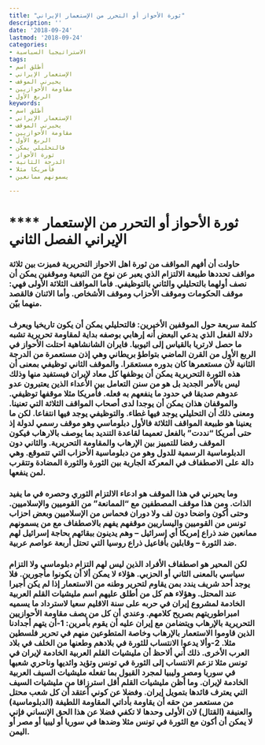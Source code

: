 ```yaml
---
title: "ثورة الأحواز أو التحرر من الإستعمار الإيراني"
description: ''
date: '2018-09-24'
lastmod: '2018-09-24'
categories:
- الاستراتيجيا السياسية
tags:
- أطلق اسم
- الإستعمار الإيراني
- يحيرني الموقف
- مقاومة الأحوازيين
- الربع الأول
keywords:
- أطلق اسم
- الإستعمار الإيراني
- يحيرني الموقف
- مقاومة الأحوازيين
- الربع الأول
- فالتحليلي يمكن
- ثورة الأحواز
- الدرجة الثانية
- فأمريكا مثلا
- يسمونهم ممانعين

---
```

# **** **ثورة الأحواز أو التحرر من الإستعمار الإيراني الفصل الثاني**

### حاولت أن أفهم المواقف من ثورة اهل الاحواز التحريرية فميزت بين ثلاثة مواقف تحددها طبيعة الالتزام الذي يعبر عن نوع من التبعية وموقفين يمكن أن نصف أولهما بالتحليلي والثاني بالتوظيفي. فأما المواقف الثلاثة الأولى فهي: موقف الحكومات وموقف الأحزاب وموقف الأشخاص. وأما الاثنان فالقصد منهما بيّن.

### كلمة سريعة حول الموقفين الأخيرين: فالتحليلي يمكن أن يكون تاريخيا ويعرف دلالة الفعل الذي يدعي البعض أنه إرهابي بوصفه بداية لمقاومة تحريرية تشبه ما حصل لارتريا بالقياس إلى اثيوبيا. فايران الشانشاهية احتلت الأحواز في الربع الأول من القرن الماضي بتواطؤ بريطاني وهي إذن مستعمرة من الدرجة الثانية لأن مستعمرها كان بدوره مستعمَرا. والموقف الثاني توظيفي بمعنى أن هذه الثورة التحريرية يمكن أن يوظفها كل معاد لإيران فيستفيد منها وذلك ليس بالأمر الجديد بل هو من سنن التعامل بين الأعداء الذين يعتبرون عدو عدوهم صديقا في حدود ما ينفعهم به فعله. فأمريكا مثلا موقفها توظيفي. والموقفان هذان يمكن أن يوجدا لدى أصحاب المواقف الثلاثة التي تعنينا. ومعنى ذلك أن التحليلي يوجد فيها غطاء. والتوظيفي يوجد فيها انتفاعا. لكن ما يعنينا هو طبيعة المواقف الثلاثة فالأول دبلوماسي وهو موقف رسمي لدولة إذ حتى أمريكا “نددت” بالفعل تعميما لقاعدة التنديد بما يوصف بالارهاب فيكون الموقف رفضا للتمييز بين الإرهاب والمقاومة التحريرية. والثاني دون الدبلوماسية الرسمية للدول وهو من دبلوماسية الأحزاب التي تتموقع. وهي دالة على الاصطفاف في المعركة الجارية بين الثورة والثورة المضادة وتتقرب لمن ينفعها.

### وما يحيرني في هذا الموقف هو ادعاء الالتزام الثوري وحصره في ما يفيد الذات. ومن هذا موقف المصطفين مع “الممانعة” من القوميين والإسلاميين. وحتى أكون واضحا دون لف ولا دوران فحماس من الإسلاميين وبعض احزاب تونس من القوميين واليساريين موقفهم يفهم بالاصطفاف مع من يسمونهم ممانعين ضد ذراع إمريكا أي إسرائيل – وهم يدينون ببقائهم بحاجة إسرائيل لهم ضد الثورة – وقابلين بأفاعيل ذراع روسيا التي تحتل أربعة عواصم عربية.

### لكن المحير هو اصطفاف الأفراد الذين ليس لهم التزام دبلوماسي ولا التزام سياسي بالمعنى الثاني أو الحزبي. هؤلاء لا يمكن ألا أن يكونوا مأجورين. فلا يوجد أحد شريف يندد بمن يقاوم لتحرير وطنه من الاستعمار إذا لم يكن أجيرا عند المحتل. وهؤلاء هم كل من أطلق عليهم اسم مليشيات القلم العربية الخادمة لمشروع إيران في حربه على سنة الاقليم سعيا لاسترداد ما يسميه امبراطوريتهم بصريح كلامهم. وعندي أن كل من يصف مقاومة الأحوازيين التحريرية بالإرهاب ويتضامن مع إيران عليه أن يقوم بأمرين: 1-أن يتهم أجدادنا الذين قاوموا الاستعمار بالإرهاب وخاصة المتطوعين منهم في تحرير فلسطين مثلا. 2-وألا يدعوا الانتساب للثورة في بلادهم وطعنها من الخلف في بلاد العرب الأخرى. ذلك أني ألاحظ أن مليشيات القلم العربية الخادمة لإيران في تونس مثلا تزعم الانتساب إلى الثورة في تونس وتؤيد وائديها وناحري شعبها في سوريا ومصر وليبيا لمجرد القبول بما تفعله مليشيات السيف العربية الخادمة لإيران. وما أظن مليشيات القلم أقل استرزاقا من مليشيات السيف التي يعترف قائدها بتمويل إيران. وفضلا عن كوني أعتقد أن كل شعب محتل من مستعمر من حقه أن يقاومة بأداتي المقاومة اللطيفة (الدبلوماسية) والعنيفة (القتال) لان الأولى وحدها لا تكفي فضلا عن هذا الحق الإنساني فإني لا يمكن أن أكون مع الثورة في تونس مثلا وضدها في سوريا أو ليبيا أو مصر أو اليمن.

###